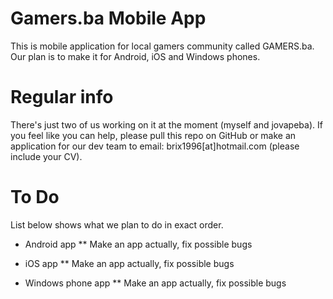 Gamers.ba Mobile App
===============

This is mobile application for local gamers community called GAMERS.ba. Our plan is to make it for Android, iOS and Windows phones.

Regular info
===============

There's just two of us working on it at the moment (myself and jovapeba). If you feel like you can help, please pull this repo on GitHub or make an application for our dev team to email: brix1996[at]hotmail.com (please include your CV).

To Do
===============

List below shows what we plan to do in exact order.

* Android app
** Make an app actually, fix possible bugs

* iOS app
** Make an app actually, fix possible bugs

* Windows phone app
** Make an app actually, fix possible bugs


